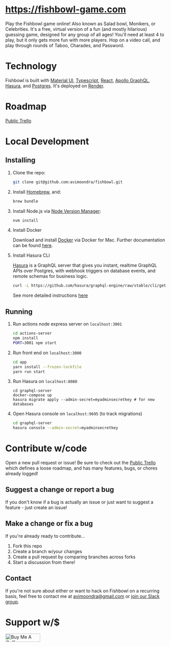 # https://fishbowl-game.com

Play the Fishbowl game online! Also known as Salad bowl, Monikers, or Celebrities. It's a free, virtual version of a fun (and mostly hilarious) guessing game, designed for any group of all ages! You'll need at least 4 to play, but it only gets more fun with more players. Hop on a video call, and play through rounds of Taboo, Charades, and Password.

# Technology

Fishbowl is built with [Material UI](https://material-ui.com/), [Typescript](https://www.typescriptlang.org/), [React](https://reactjs.org/), [Apollo GraphQL](https://www.apollographql.com/), [Hasura](https://hasura.io/), and [Postgres](https://www.postgresql.org/). It's deployed on [Render](https://render.com/).

# Roadmap

[Public Trello](https://trello.com/b/xxUmKj7q/fishbowl-game)

# Local Development

## Installing

1. Clone the repo:

    ```bash
    git clone git@github.com:avimoondra/fishbowl.git
    ```

2. Install [Homebrew](https://brew.sh/), and:

    ```bash
    brew bundle
    ```

3. Install Node.js via [Node Version Manager](https://github.com/nvm-sh/nvm):

    ```bash
    nvm install
    ```

4. Install Docker

    Download and install [Docker](https://docs.docker.com/docker-for-mac/install/) via Docker for Mac. Further documentation can be found [here](https://docs.docker.com/engine/docker-overview/).

5. Install Hasura CLI

    [Hasura](https://hasura.io/) is a GraphQL server that gives you instant, realtime GraphQL APIs over Postgres, with webhook triggers on database events, and remote schemas for business logic.

    ```bash
    curl -L https://github.com/hasura/graphql-engine/raw/stable/cli/get.sh | bash
    ```

    See more detailed instructions [here](https://hasura.io/docs/1.0/graphql/manual/hasura-cli/install-hasura-cli.html)

## Running

1. Run actions node express server on `localhost:3001`

    ```bash
    cd actions-server
    npm install
    PORT=3001 npm start
    ```

2. Run front end on `localhost:3000`

    ```bash
    cd app
    yarn install --frozen-lockfile
    yarn run start
    ```

3. Run Hasura on `localhost:8080`

    ```
    cd graphql-server
    docker-compose up
    hasura migrate apply --admin-secret=myadminsecretkey # for new databases
    ```

4. Open Hasura console on `localhost:9695` (to track migrations)

    ```bash
    cd graphql-server
    hasura console --admin-secret=myadminsecretkey
    ```

# Contribute w/code

Open a new pull request or issue! Be sure to check out the [Public Trello](https://trello.com/b/xxUmKj7q/fishbowl-game) which defines a loose roadmap, and has many features, bugs, or chores already logged!

## Suggest a change or report a bug

If you don't know if a bug is actually an issue or just want to suggest a feature - just create an issue!

## Make a change or fix a bug

If you're already ready to contribute...

1. Fork this repo
2. Create a branch w/your changes
3. Create a pull request by comparing branches across forks
4. Start a discussion from there!

## Contact

If you're not sure about either or want to hack on Fishbowl on a recurring basis, feel free to contact me at [avimoondra@gmail.com](mailto:avimoondra@gmail.com) or [join our Slack group](https://join.slack.com/t/fishbowl-game/shared_invite/zt-dzi7puk6-Dpcg748SKqoBeRqZOfV7~g).

# Support w/\$

<a href="https://www.buymeacoffee.com/fishbowlgame" target="_blank"><img src="https://cdn.buymeacoffee.com/buttons/default-orange.png" alt="Buy Me A Coffee" style="height: 25.5px !important;width: 108.5px !important;" ></a>
